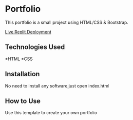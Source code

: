 # Portfolio

This portfolio is a small project using HTML/CSS & Bootstrap.

[Live Replit Deployment](https://portfolio.jacobocon.repl.co)


## Technologies Used

*HTML
*CSS

## Installation
No need to install any software,just open index.html

## How to Use

Use this template to create your own portfolio
